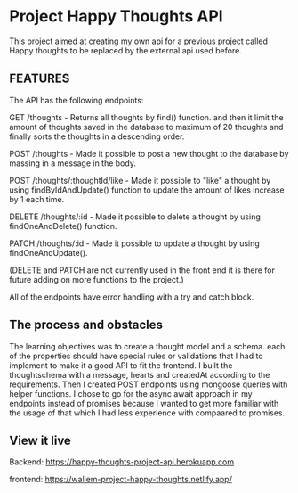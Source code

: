 # Project Happy Thoughts API

This project aimed at creating my own api for a previous project called Happy thoughts to be replaced by the external api used before.

## FEATURES

The API has the following endpoints:

GET /thoughts - Returns all thoughts by find() function. and then it limit the amount of thoughts saved in the database to maximum of 20 thoughts and finally sorts the thoughts in a descending order.

POST /thoughts - Made it possible to post a new thought to the database by massing in a message in the body.

POST /thoughts/:thoughtId/like - Made it possible to "like" a thought by using findByIdAndUpdate() function to update the amount of likes increase by 1 each time.

DELETE /thoughts/:id - Made it possible to delete a thought by using findOneAndDelete() function.

PATCH /thoughts/:id - Made it possible to update a thought by using findOneAndUpdate().

(DELETE and PATCH are not currently used in the front end it is there for future adding on more functions to the project.)

All of the endpoints have error handling with a try and catch block.

## The process and obstacles

The learning objectives was to create a thought model and a schema. each of the properties should have special rules or validations that I had to implement to make it a good API to fit the frontend.
I built the thoughtschema with a message, hearts and createdAt according to the requirements. Then I created POST endpoints using mongoose queries with helper functions. I chose to go for the async await approach in my endpoints instead of promises because I wanted to get more familiar with the usage of that which I had less experience with compaared to promises.

## View it live

Backend: https://happy-thoughts-project-api.herokuapp.com

frontend: https://waliem-project-happy-thoughts.netlify.app/
